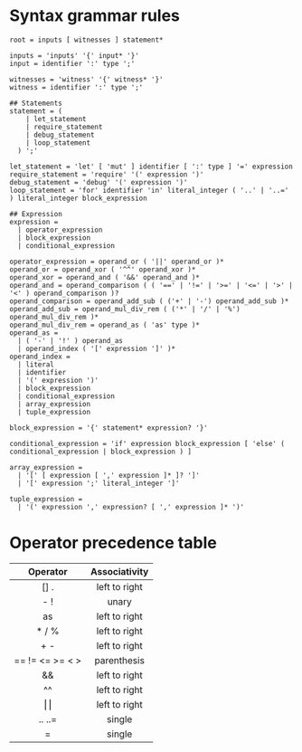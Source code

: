 # Syntax grammar rules

```
root = inputs [ witnesses ] statement*

inputs = 'inputs' '{' input* '}'
input = identifier ':' type ';'

witnesses = 'witness' '{' witness* '}'
witness = identifier ':' type ';'

## Statements
statement = (
    | let_statement
    | require_statement
    | debug_statement
    | loop_statement
  ) ';'

let_statement = 'let' [ 'mut' ] identifier [ ':' type ] '=' expression
require_statement = 'require' '(' expression ')'
debug_statement = 'debug' '(' expression ')'
loop_statement = 'for' identifier 'in' literal_integer ( '..' | '..=' ) literal_integer block_expression

## Expression
expression =
  | operator_expression
  | block_expression
  | conditional_expression

operator_expression = operand_or ( '||' operand_or )*
operand_or = operand_xor ( '^^' operand_xor )*
operand_xor = operand_and ( '&&' operand_and )*
operand_and = operand_comparison ( ( '==' | '!=' | '>=' | '<=' | '>' | '<' ) operand_comparison )?
operand_comparison = operand_add_sub ( ('+' | '-') operand_add_sub )*
operand_add_sub = operand_mul_div_rem ( ('*' | '/' | '%') operand_mul_div_rem )*
operand_mul_div_rem = operand_as ( 'as' type )*
operand_as =
  | ( '-' | '!' ) operand_as
  | operand_index ( '[' expression ']' )*
operand_index =
  | literal
  | identifier
  | '(' expression ')'
  | block_expression
  | conditional_expression
  | array_expression
  | tuple_expression

block_expression = '{' statement* expression? '}'

conditional_expression = 'if' expression block_expression [ 'else' ( conditional_expression | block_expression ) ]

array_expression =
  | '[' [ expression [ ',' expression ]* ]? ']'
  | '[' expression ';' literal_integer ']'

tuple_expression =
  | '(' expression ',' expression? [ ',' expression ]* ')'

```

# Operator precedence table

|    Operator     |  Associativity  |
|:---------------:|:---------------:|
| [] .            |  left to right  |
| - !             |      unary      |
| as              |  left to right  |
| * / %           |  left to right  |
| + -             |  left to right  |
| == != <= >= < > |   parenthesis   |
| &&              |  left to right  |
| ^^              |  left to right  |
| ⎮⎮              |  left to right  |
| .. ..=          |     single      |
| =               |     single      |

